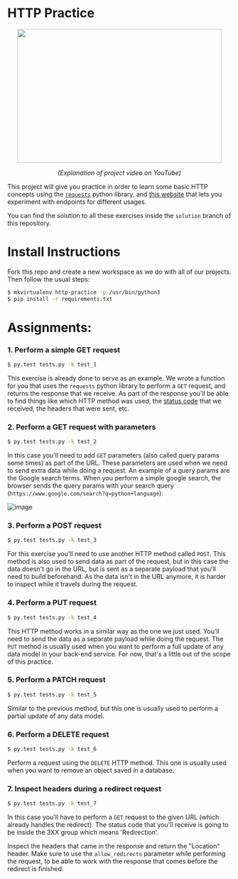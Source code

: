 # HTTP Practice

<p align="center">
  <a href="https://www.youtube.com/watch?v=N1BMyypbNaM">
    <img width="460" height="300" src="http://img.youtube.com/vi/N1BMyypbNaM/maxresdefault.jpg">
  </a>
</p>
<p align="center">
  <i>(Explanation of project video on YouTube)</i>
</p>

<!-- This video absolutely needs to be rerecorded with better audio -->

This project will give you practice in order to learn some basic HTTP concepts using the [`requests`](http://docs.python-requests.org/) python library, and [this website](https://httpbin.org/) that lets you experiment with endpoints for different usages.

You can find the solution to all these exercises inside the `solution` branch of this repository.

# Install Instructions
Fork this repo and create a new workspace as we do with all of our projects. Then follow the usual steps:

```bash
$ mkvirtualenv http-practice -p /usr/bin/python3
$ pip install -r requirements.txt
```

# Assignments:

### 1. Perform a simple GET request

```bash
$ py.test tests.py -k test_1
```

This exercise is already done to serve as an example. We wrote a function for you that uses the `requests` python library to perform a `GET` request, and returns the response that we receive. As part of the response you'll be able to find things like which HTTP method was used, the [status code](https://en.wikipedia.org/wiki/List_of_HTTP_status_codes) that we received, the headers that were sent, etc.


### 2. Perform a GET request with parameters

```bash
$ py.test tests.py -k test_2
```

In this case you'll need to add `GET` parameters (also called query params some times) as part of the URL. These parameters are used when we need to send extra data while doing a request. An example of a query params are the Google search terms. When you perform a simple google search, the browser sends the query params with your search query (`https://www.google.com/search?q=python+language`):

![image](https://user-images.githubusercontent.com/872296/38690816-6c950602-3e55-11e8-996b-1c78585f9b7f.png)

### 3. Perform a POST request

```bash
$ py.test tests.py -k test_3
```

For this exercise you'll need to use another HTTP method called `POST`. This method is also used to send data as part of the request, but in this case the data doesn't go in the URL, but is sent as a separate payload that you'll need to build beforehand. As the data isn't in the URL anymore, it is harder to inspect while it travels during the request.

### 4. Perform a PUT request

```bash
$ py.test tests.py -k test_4
```

This HTTP method works in a similar way as the one we just used. You'll need to send the data as a separate payload while doing the request. The `PUT` method is usually used when you want to perform a full update of any data model in your back-end service. For now, that's a little out of the scope of this practice.

### 5. Perform a PATCH request

```bash
$ py.test tests.py -k test_5
```

Similar to the previous method, but this one is usually used to perform a partial update of any data model.

### 6. Perform a DELETE request

```bash
$ py.test tests.py -k test_6
```

Perform a request using the `DELETE` HTTP method. This one is usually used when you want to remove an object saved in a database.

### 7. Inspect headers during a redirect request

```bash
$ py.test tests.py -k test_7
```

In this case you'll have to perform a `GET` request to the given URL (which already handles the redirect). The status code that you'll receive is going to be inside the 3XX group which means 'Redirection'.

Inspect the headers that came in the response and return the "Location" header. Make sure to use the `allow_redirects` parameter while performing the request, to be able to work with the response that comes before the redirect is finished.
